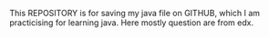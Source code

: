 This REPOSITORY is for saving my java file on GITHUB, which I am practicising for learning java. Here mostly question are from edx.

